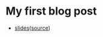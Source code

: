 # My first blog post

- [slides](https://sophiasage.github.io/blog/articles/revealjs/slides.html)([source](main.md))

